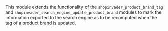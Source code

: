 This module extends the functionality of the `shopinvader_product_brand_tag` and
`shopinvader_search_engine_update_product_brand` modules to mark the information
exported to the search engine as to be recomputed when the tag of a product brand is
updated.
